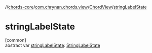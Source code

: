 //[chords-core](../../../index.md)/[com.chrynan.chords.view](../index.md)/[ChordView](index.md)/[stringLabelState](string-label-state.md)

# stringLabelState

[common]\
abstract var [stringLabelState](string-label-state.md): [StringLabelState](../../com.chrynan.chords.model/-string-label-state/index.md)
